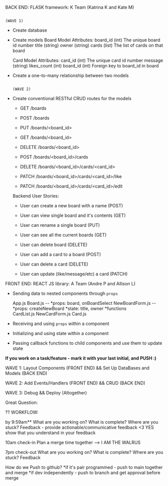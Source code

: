 BACK END:
FLASK framework: K Team (Katrina K and Kate M)

                                                                        (WAVE 1)
- Create database 

- Create models
    Board Model
        Attributes: 
            board_id (int) The unique board id number
            title (string)
            owner (string)
            cards (list) The list of cards on that board

    Card Model
        Attributes:
            card_id (int) The unique card id number
            message (string)
            likes_count (int)
            board_id (int) Foreign key to board_id in board

- Create a one-to-many relationship between two models

                                                                        (WAVE 2)
- Create conventional RESTful CRUD routes for the models
    - GET /boards
    - POST /boards
    - PUT /boards/<board_id>
    - GET /boards/<board_id>
    - DELETE /boards/<board_id>

    - POST /boards/<board_id>/cards
    - DELETE /boards/<board_id>/cards/<card_id>
    - PATCH /boards/<board_id>/cards/<card_id>/like
    - PATCH /boards/<board_id>/cards/<card_id>/edit

    Backend User Stories:
    -  User can create a new board with a name (POST)
    -  User can view single board and it's contents (GET)
    -  User can rename a single board (PUT)
    -  User can see all the current boards (GET)
    -  User can delete board (DELETE)
  
    -  User can add a card to a board (POST)
    -  User can delete a card (DELETE)
    -  User can update (like/message/etc) a card (PATCH)

FRONT END:
REACT JS library: A Team (Andre P and Allison L) 

- Sending data to nested components through `props`

    App.js
    Board.js -- *props: board, onBoardSelect 
    NewBoardForm.js -- *props: createNewBoard *state: title, owner *functions  
    CardList.js
    NewCardForm.js
    Card.js

- Receiving and using `props` within a component

- Initializing and using state within a component

- Passing callback functions to child components and use them to update state




**If you work on a task/feature - mark it with your last initial, and PUSH :)**

WAVE 1: Layout Components (FRONT END)   &&    Set Up DataBases and Models (BACK END)


WAVE 2: Add Events/Handlers (FRONT END)    &&    CRUD (BACK END) 


WAVE 3: Debug    &&    Deploy    (Altogether)



Great Question:

?? WORKFLOW:

by 9:59am** 
    What are you working on?
    What is complete?
    Where are you stuck?
    Feedback  - provide actionable/communicative feedback <3 YES show that you understand in your feedback
    
10am check-in
    Plan a merge time together --> 
    I AM THE WALRUS




7pm check-out
    What are you working on?
    What is complete?
    Where are you stuck?
    Feedback


How do we Push to github? 
    *if it's pair programmed - push to main together and merge
    *if dev independently - push to branch and get approval before merge
